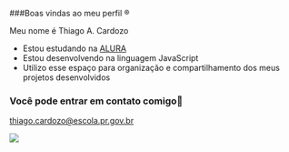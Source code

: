 ###Boas vindas ao meu perfil ®️

Meu nome é Thiago A. Cardozo

- Estou estudando na [ALURA](https://www.alura.com.br)
- Estou desenvolvendo na linguagem JavaScript
- Utilizo esse espaço para organização e compartilhamento dos meus projetos desenvolvidos

### Você pode entrar em contato comigo📧


thiago.cardozo@escola.pr.gov.br


![](https://media1.tenor.com/m/K4-_lONjLvAAAAAC/ren-and-stimpy-ren.gif)
